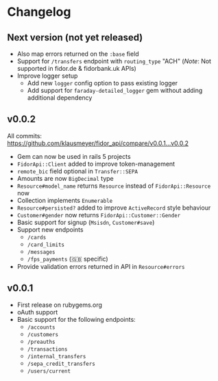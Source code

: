 # Changelog

## Next version (not yet released)

* Also map errors returned on the `:base` field
* Support for `/transfers` endpoint with `routing_type` "ACH" (*Note*: Not supported in fidor.de & fidorbank.uk APIs)
* Improve logger setup
  * Add new `logger` config option to pass existing logger
  * Add support for `faraday-detailed_logger` gem without adding additional dependency

## v0.0.2

All commits: https://github.com/klausmeyer/fidor_api/compare/v0.0.1...v0.0.2

* Gem can now be used in rails 5 projects
* `FidorApi::Client` added to improve token-management
* `remote_bic` field optional in `Transfer::SEPA`
* Amounts are now `BigDecimal` type
* `Resource#model_name` returns `Resource` instead of `FidorApi::Resource` now
* Collection implements `Enumerable`
* `Resource#persisted?` added to improve `ActiveRecord` style behaviour
* `Customer#gender` now returns `FidorApi::Customer::Gender`
* Basic support for signup (`Msisdn`, `Customer#save`)
* Support new endpoints
  * `/cards`
  * `/card_limits`
  * `/messages`
  * `/fps_payments` (:gb: specific)
* Provide validation errors returned in API in `Resource#errors`

## v0.0.1

* First release on rubygems.org
* oAuth support
* Basic support for the following endpoints:
  * `/accounts`
  * `/customers`
  * `/preauths`
  * `/transactions`
  * `/internal_transfers`
  * `/sepa_credit_transfers`
  * `/users/current`
